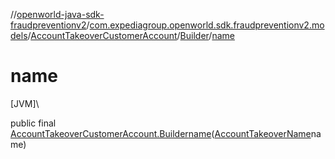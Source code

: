 //[openworld-java-sdk-fraudpreventionv2](../../../../index.md)/[com.expediagroup.openworld.sdk.fraudpreventionv2.models](../../index.md)/[AccountTakeoverCustomerAccount](../index.md)/[Builder](index.md)/[name](name.md)

# name

[JVM]\

public final [AccountTakeoverCustomerAccount.Builder](index.md)[name](name.md)([AccountTakeoverName](../../-account-takeover-name/index.md)name)
